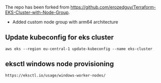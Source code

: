 The repo has been forked from https://github.com/erozedguy/Terraform-EKS-Cluster-with-Node-Group.

- Added custom node group with arm64 architecture

## Update kubeconfig for eks cluster
```
aws eks --region eu-central-1 update-kubeconfig --name eks-cluster
```

## eksctl windows node provisioning
```
https://eksctl.io/usage/windows-worker-nodes/
```